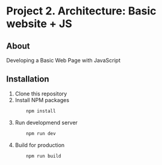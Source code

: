 # Project 2. Architecture: Basic website + JS

## About
Developing a Basic Web Page with JavaScript

## Installation

1. Clone this repository
2. Install NPM packages
    ```bash
        npm install
    ```
3. Run developmend server
    ```bash
        npm run dev
    ```
4. Build for production
    ```bash
        npm run build
    ```